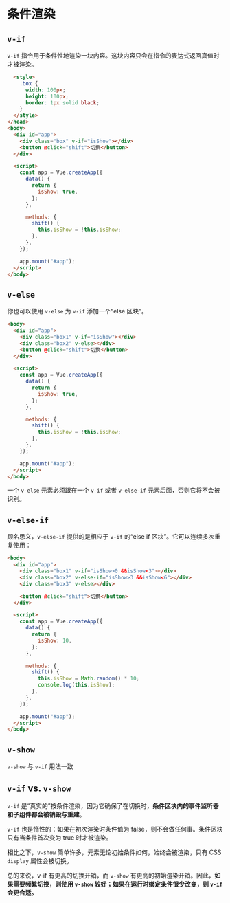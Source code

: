 # 条件渲染

## `v-if`

`v-if` 指令用于条件性地渲染一块内容。这块内容只会在指令的表达式返回真值时才被渲染。

```html
  <style>
    .box {
      width: 100px;
      height: 100px;
      border: 1px solid black;
    }
  </style>
</head>
<body>
  <div id="app">
    <div class="box" v-if="isShow"></div>
    <button @click="shift">切换</button>
  </div>

  <script>
    const app = Vue.createApp({
      data() {
        return {
          isShow: true,
        };
      },

      methods: {
        shift() {
          this.isShow = !this.isShow;
        },
      },
    });

    app.mount("#app");
  </script>
</body>
```

## `v-else`

你也可以使用 `v-else` 为 `v-if` 添加一个“else 区块”。

```html
<body>
  <div id="app">
    <div class="box1" v-if="isShow"></div>
    <div class="box2" v-else></div>
    <button @click="shift">切换</button>
  </div>

  <script>
    const app = Vue.createApp({
      data() {
        return {
          isShow: true,
        };
      },

      methods: {
        shift() {
          this.isShow = !this.isShow;
        },
      },
    });

    app.mount("#app");
  </script>
</body>
```

一个 `v-else` 元素必须跟在一个 `v-if` 或者 `v-else-if` 元素后面，否则它将不会被识别。

## `v-else-if`

顾名思义，`v-else-if` 提供的是相应于 `v-if` 的“else if 区块”。它可以连续多次重复使用：

```html
<body>
  <div id="app">
    <div class="box1" v-if="isShow>0 &&isShow<3"></div>
    <div class="box2" v-else-if="isShow>3 &&isShow<6"></div>
    <div class="box3" v-else></div>

    <button @click="shift">切换</button>
  </div>

  <script>
    const app = Vue.createApp({
      data() {
        return {
          isShow: 10,
        };
      },

      methods: {
        shift() {
          this.isShow = Math.random() * 10;
          console.log(this.isShow);
        },
      },
    });

    app.mount("#app");
  </script>
</body>
```

## `v-show`

`v-show` 与 `v-if` 用法一致

## `v-if` vs. `v-show`

`v-if` 是“真实的”按条件渲染，因为它确保了在切换时，**条件区块内的事件监听器和子组件都会被销毁与重建**。

`v-if` 也是惰性的：如果在初次渲染时条件值为 false，则不会做任何事。条件区块只有当条件首次变为 true 时才被渲染。

相比之下，`v-show` 简单许多，元素无论初始条件如何，始终会被渲染，只有 CSS `display` 属性会被切换。

总的来说，v-if 有更高的切换开销，而 `v-show` 有更高的初始渲染开销。因此，**如果需要频繁切换，则使用 `v-show` 较好；如果在运行时绑定条件很少改变，则 `v-if` 会更合适。**
